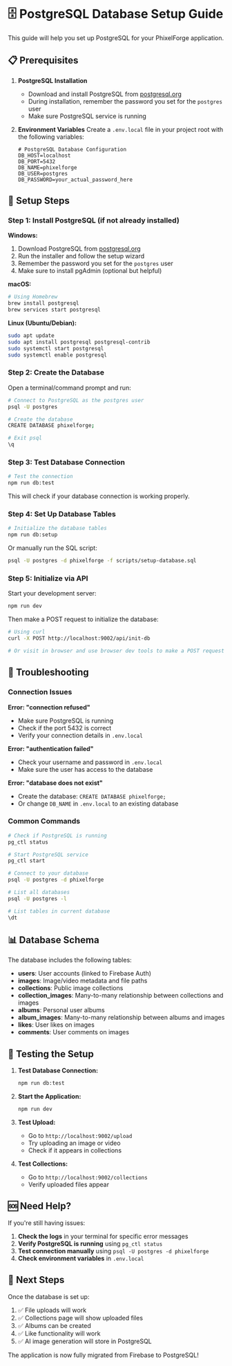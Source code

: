 # 🗄️ PostgreSQL Database Setup Guide

This guide will help you set up PostgreSQL for your PhixelForge application.

## 📋 Prerequisites

1. **PostgreSQL Installation**
   - Download and install PostgreSQL from [postgresql.org](https://www.postgresql.org/download/)
   - During installation, remember the password you set for the `postgres` user
   - Make sure PostgreSQL service is running

2. **Environment Variables**
   Create a `.env.local` file in your project root with the following variables:

   ```env
   # PostgreSQL Database Configuration
   DB_HOST=localhost
   DB_PORT=5432
   DB_NAME=phixelforge
   DB_USER=postgres
   DB_PASSWORD=your_actual_password_here
   ```

## 🚀 Setup Steps

### Step 1: Install PostgreSQL (if not already installed)

**Windows:**
1. Download PostgreSQL from [postgresql.org](https://www.postgresql.org/download/windows/)
2. Run the installer and follow the setup wizard
3. Remember the password you set for the `postgres` user
4. Make sure to install pgAdmin (optional but helpful)

**macOS:**
```bash
# Using Homebrew
brew install postgresql
brew services start postgresql
```

**Linux (Ubuntu/Debian):**
```bash
sudo apt update
sudo apt install postgresql postgresql-contrib
sudo systemctl start postgresql
sudo systemctl enable postgresql
```

### Step 2: Create the Database

Open a terminal/command prompt and run:

```bash
# Connect to PostgreSQL as the postgres user
psql -U postgres

# Create the database
CREATE DATABASE phixelforge;

# Exit psql
\q
```

### Step 3: Test Database Connection

```bash
# Test the connection
npm run db:test
```

This will check if your database connection is working properly.

### Step 4: Set Up Database Tables

```bash
# Initialize the database tables
npm run db:setup
```

Or manually run the SQL script:
```bash
psql -U postgres -d phixelforge -f scripts/setup-database.sql
```

### Step 5: Initialize via API

Start your development server:
```bash
npm run dev
```

Then make a POST request to initialize the database:
```bash
# Using curl
curl -X POST http://localhost:9002/api/init-db

# Or visit in browser and use browser dev tools to make a POST request
```

## 🔧 Troubleshooting

### Connection Issues

**Error: "connection refused"**
- Make sure PostgreSQL is running
- Check if the port 5432 is correct
- Verify your connection details in `.env.local`

**Error: "authentication failed"**
- Check your username and password in `.env.local`
- Make sure the user has access to the database

**Error: "database does not exist"**
- Create the database: `CREATE DATABASE phixelforge;`
- Or change `DB_NAME` in `.env.local` to an existing database

### Common Commands

```bash
# Check if PostgreSQL is running
pg_ctl status

# Start PostgreSQL service
pg_ctl start

# Connect to your database
psql -U postgres -d phixelforge

# List all databases
psql -U postgres -l

# List tables in current database
\dt
```

## 📊 Database Schema

The database includes the following tables:

- **users**: User accounts (linked to Firebase Auth)
- **images**: Image/video metadata and file paths
- **collections**: Public image collections
- **collection_images**: Many-to-many relationship between collections and images
- **albums**: Personal user albums
- **album_images**: Many-to-many relationship between albums and images
- **likes**: User likes on images
- **comments**: User comments on images

## 🎯 Testing the Setup

1. **Test Database Connection:**
   ```bash
   npm run db:test
   ```

2. **Start the Application:**
   ```bash
   npm run dev
   ```

3. **Test Upload:**
   - Go to `http://localhost:9002/upload`
   - Try uploading an image or video
   - Check if it appears in collections

4. **Test Collections:**
   - Go to `http://localhost:9002/collections`
   - Verify uploaded files appear

## 🆘 Need Help?

If you're still having issues:

1. **Check the logs** in your terminal for specific error messages
2. **Verify PostgreSQL is running** using `pg_ctl status`
3. **Test connection manually** using `psql -U postgres -d phixelforge`
4. **Check environment variables** in `.env.local`

## 📝 Next Steps

Once the database is set up:

1. ✅ File uploads will work
2. ✅ Collections page will show uploaded files
3. ✅ Albums can be created
4. ✅ Like functionality will work
5. ✅ AI image generation will store in PostgreSQL

The application is now fully migrated from Firebase to PostgreSQL!
